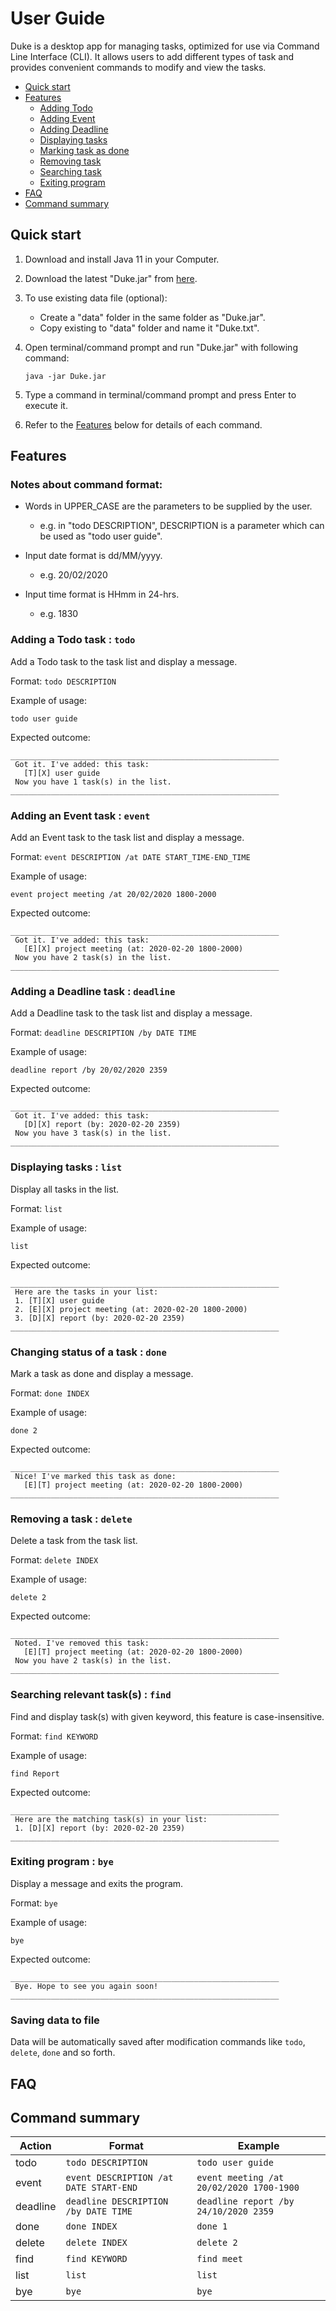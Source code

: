 # User Guide

Duke is a desktop app for managing tasks, optimized for use via Command Line Interface (CLI).
It allows users to add different types of task and provides convenient commands to modify and 
view the tasks.

- [Quick start](#quick-start)
- [Features](#features)
    - [Adding Todo](#adding-a-todo-task--todo)
    - [Adding Event](#adding-an-event-task--event)
    - [Adding Deadline](#adding-a-deadline-task--deadline)
    - [Displaying tasks](#displaying-tasks--list)
    - [Marking task as done](#changing-status-of-a-task--done)
    - [Removing task](#removing-a-task--delete)
    - [Searching task](#searching-relevant-tasks--find)
    - [Exiting program](#exiting-program--bye)
- [FAQ](#faq)
- [Command summary](#command-summary)

## Quick start

1. Download and install Java 11 in your Computer.

2. Download the latest "Duke.jar" from [here](https://github.com/QX-CHEN/ip/releases/download/A-Jar/Duke.jar).

3. To use existing data file (optional):
    - Create a "data" folder in the same folder as "Duke.jar".
    - Copy existing to "data" folder and name it "Duke.txt".

4. Open terminal/command prompt and run "Duke.jar" with following command:

    `java -jar Duke.jar`

5. Type a command in terminal/command prompt and press Enter to execute it.

6. Refer to the [Features](#features) below for details of each command.

## Features 

### Notes about command format:
- Words in UPPER_CASE are the parameters to be supplied by the user. 
    - e.g. in "todo DESCRIPTION", DESCRIPTION is a parameter which can be used 
      as "todo user guide".
    
- Input date format is dd/MM/yyyy.
    - e.g. 20/02/2020
      
- Input time format is HHmm in 24-hrs.
    - e.g. 1830

### Adding a Todo task : `todo`

Add a Todo task to the task list and display a message.

Format: `todo DESCRIPTION`

Example of usage: 

`todo user guide`

Expected outcome:

	____________________________________________________________
	 Got it. I've added: this task:
	   [T][X] user guide
	 Now you have 1 task(s) in the list.
	____________________________________________________________

### Adding an Event task : `event`

Add an Event task to the task list and display a message.

Format: `event DESCRIPTION /at DATE START_TIME-END_TIME`

Example of usage: 

`event project meeting /at 20/02/2020 1800-2000`

Expected outcome:

	____________________________________________________________
	 Got it. I've added: this task:
	   [E][X] project meeting (at: 2020-02-20 1800-2000)
	 Now you have 2 task(s) in the list.
	____________________________________________________________

### Adding a Deadline task : `deadline`

Add a Deadline task to the task list and display a message.

Format: `deadline DESCRIPTION /by DATE TIME`

Example of usage: 

`deadline report /by 20/02/2020 2359`

Expected outcome:

	____________________________________________________________
	 Got it. I've added: this task:
	   [D][X] report (by: 2020-02-20 2359)
	 Now you have 3 task(s) in the list.
	____________________________________________________________

### Displaying tasks : `list` 

Display all tasks in the list.

Format: `list`

Example of usage: 

`list`

Expected outcome:

	____________________________________________________________
	 Here are the tasks in your list:
	 1. [T][X] user guide
	 2. [E][X] project meeting (at: 2020-02-20 1800-2000)
	 3. [D][X] report (by: 2020-02-20 2359)
	____________________________________________________________

### Changing status of a task : `done`

Mark a task as done and display a message.

Format: `done INDEX`

Example of usage: 

`done 2`

Expected outcome:

	____________________________________________________________
	 Nice! I've marked this task as done:
	   [E][T] project meeting (at: 2020-02-20 1800-2000)
	____________________________________________________________

### Removing a task : `delete`

Delete a task from the task list.

Format: `delete INDEX`

Example of usage: 

`delete 2`

Expected outcome:

	____________________________________________________________
	 Noted. I've removed this task:
	   [E][T] project meeting (at: 2020-02-20 1800-2000)
	 Now you have 2 task(s) in the list.
	____________________________________________________________

### Searching relevant task(s) : `find`

Find and display task(s) with given keyword, this feature is case-insensitive.

Format: `find KEYWORD`

Example of usage: 

`find Report`

Expected outcome:

	____________________________________________________________
	 Here are the matching task(s) in your list:
	 1. [D][X] report (by: 2020-02-20 2359)
	____________________________________________________________

### Exiting program : `bye`

Display a message and exits the program.

Format: `bye`

Example of usage: 

`bye`

Expected outcome:

	____________________________________________________________
	 Bye. Hope to see you again soon!
	____________________________________________________________
	
### Saving data to file

Data will be automatically saved after modification commands like 
`todo`, `delete`, `done` and so forth.

## FAQ

## Command summary

Action | Format | Example
------ | ------ | -------
todo | `todo DESCRIPTION` | `todo user guide`
event | `event DESCRIPTION /at DATE START-END` | `event meeting /at 20/02/2020 1700-1900`
deadline | `deadline DESCRIPTION /by DATE TIME` | `deadline report /by 24/10/2020 2359`
done | `done INDEX` | `done 1`
delete | `delete INDEX` | `delete 2`
find | `find KEYWORD` | `find meet`
list | `list` | `list`
bye | `bye` | `bye`

